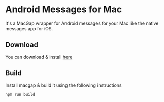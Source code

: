 # Android Messages for Mac

It's a MacGap wrapper for Android messages for your Mac like the native messages app for iOS.

## Download
You can download & install [here](https://kendepelchin.github.io/android-web-messages-mac/)

## Build

Install macgap & build it using the following instructions

```
npm run build
```

